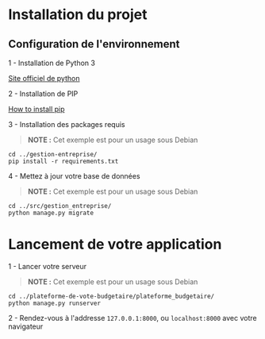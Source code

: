 # Installation du projet

## Configuration de l'environnement

 1 - Installation de Python 3

[Site officiel de python](https://www.python.org/downloads/)

 2 - Installation de PIP

[How to install pip](https://pip.pypa.io/en/latest/installing/)

 3 - Installation des packages requis

>**NOTE :** Cet exemple est pour un usage sous Debian

```
cd ../gestion-entreprise/
pip install -r requirements.txt
```

 4 - Mettez à jour votre base de données

>**NOTE :** Cet exemple est pour un usage sous Debian

 ```
 cd ../src/gestion_entreprise/
 python manage.py migrate
 ```

# Lancement de votre application

 1 - Lancer votre serveur
 
>**NOTE :** Cet exemple est pour un usage sous Debian
 
```
cd ../plateforme-de-vote-budgetaire/plateforme_budgetaire/
python manage.py runserver
```

 2 - Rendez-vous à l'addresse `127.0.0.1:8000`, ou `localhost:8000` avec votre navigateur
